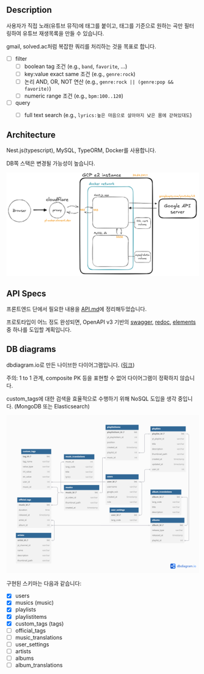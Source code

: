## Description

사용자가 직접 노래(유튜브 뮤직)에 태그를 붙이고, 태그를 기준으로 원하는 곡만 필터링하여 유튜브 재생목록을 만들 수 있습니다. 

gmail, solved.ac처럼 복잡한 쿼리를 처리하는 것을 목표로 합니다. 

- [ ] filter
  - [ ] boolean tag 조건 (e.g., `band`, `favorite`, ...)
  - [ ] key:value exact same 조건 (e.g., `genre:rock`)
  - [ ] 논리 AND, OR, NOT 연산 (e.g., `genre:rock || (genre:pop && favorite)`)
  - [ ] numeric range 조건 (e.g., `bpm:100..120`)
- [ ] query
  - [ ] full text search (e.g., `lyrics:높은 마음으로 살아야지 낮은 몸에 갇혀있대도`)


## Architecture
Nest.js(typescript), MySQL, TypeORM, Docker를 사용합니다. 

DB쪽 스택은 변경될 가능성이 높습니다. 

![playlist maker architecture](./playlist-maker-architecture.png)


## API Specs
프론트엔드 단에서 필요한 내용을 [API.md](./API.md)에 정리해두었습니다. 

프로토타입이 어느 정도 완성되면, OpenAPI v3 기반의 [swagger](https://github.com/swagger-api/swagger-ui), [redoc](https://github.com/Redocly/redoc), [elements](https://github.com/stoplightio/elements) 중 하나를 도입할 계획입니다. 


## DB diagrams
dbdiagram.io로 만든 나이브한 다이어그램입니다. ([링크](https://dbdiagram.io/d/playlist-maker-67aa14bc263d6cf9a0a51ad6))

주의: 1 to 1 관계, composite PK 등을 표현할 수 없어 다이어그램이 정확하지 않습니다. 

custom_tags에 대한 검색을 효율적으로 수행하기 위해 NoSQL 도입을 생각 중입니다. (MongoDB 또는 Elasticsearch)

![naive ERD](./playlist-maker-ERD.png)

구현된 스키마는 다음과 같습니다:
- [x] users
- [x] musics (music)
- [x] playlists
- [x] playlistitems
- [x] custom_tags (tags)
- [ ] official_tags
- [ ] music_translations
- [ ] user_settings
- [ ] artists
- [ ] albums
- [ ] album_translations
